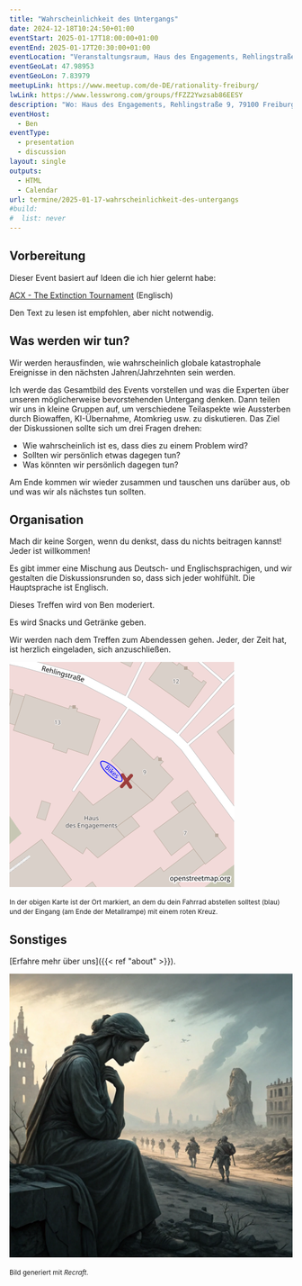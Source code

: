 ```yaml
---
title: "Wahrscheinlichkeit des Untergangs"
date: 2024-12-18T10:24:50+01:00
eventStart: 2025-01-17T18:00:00+01:00
eventEnd: 2025-01-17T20:30:00+01:00
eventLocation: "Veranstaltungsraum, Haus des Engagements, Rehlingstraße 9, 79100 Freiburg"
eventGeoLat: 47.98953
eventGeoLon: 7.83979
meetupLink: https://www.meetup.com/de-DE/rationality-freiburg/
lwLink: https://www.lesswrong.com/groups/fFZZ2Ywzsab86EESY
description: "Wo: Haus des Engagements, Rehlingstraße 9, 79100 Freiburg. Wann: Freitag, 17. Januar 2025 um 18:00 Uhr MEZ."
eventHost:
  - Ben
eventType:
  - presentation
  - discussion
layout: single
outputs:
  - HTML
  - Calendar
url: termine/2025-01-17-wahrscheinlichkeit-des-untergangs
#build:
#  list: never
---
```



## Vorbereitung

Dieser Event basiert auf Ideen die ich hier gelernt habe:

[ACX - The Extinction Tournament](https://www.astralcodexten.com/p/the-extinction-tournament) (Englisch)

Den Text zu lesen ist empfohlen, aber nicht notwendig.

## Was werden wir tun?

Wir werden herausfinden, wie wahrscheinlich globale katastrophale Ereignisse in den nächsten Jahren/Jahrzehnten sein werden.

Ich werde das Gesamtbild des Events vorstellen und was die Experten über unseren möglicherweise bevorstehenden Untergang denken.
Dann teilen wir uns in kleine Gruppen auf, um verschiedene Teilaspekte wie Aussterben durch Biowaffen, KI-Übernahme, Atomkrieg usw. zu diskutieren.
Das Ziel der Diskussionen sollte sich um drei Fragen drehen:

 - Wie wahrscheinlich ist es, dass dies zu einem Problem wird?
 - Sollten wir persönlich etwas dagegen tun?
 - Was könnten wir persönlich dagegen tun?

Am Ende kommen wir wieder zusammen und tauschen uns darüber aus, ob und was wir als nächstes tun sollten.

## Organisation

Mach dir keine Sorgen, wenn du denkst, dass du nichts beitragen kannst! Jeder ist willkommen!

Es gibt immer eine Mischung aus Deutsch- und Englischsprachigen, und wir gestalten die Diskussionsrunden so, dass sich jeder wohlfühlt. Die Hauptsprache ist Englisch.

Dieses Treffen wird von Ben moderiert.

Es wird Snacks und Getränke geben.

Wir werden nach dem Treffen zum Abendessen gehen. Jeder, der Zeit hat, ist herzlich eingeladen, sich anzuschließen.

![Ort (Veranstaltungsraum, Haus des Engagements)](/images/hde-new-building-2.png)

<small>In der obigen Karte ist der Ort markiert, an dem du dein Fahrrad abstellen solltest (blau) und der Eingang (am Ende der Metallrampe) mit einem roten Kreuz.</small>


## Sonstiges

[Erfahre mehr über uns]({{< ref "about" >}}).

![Untergangsgedanken](cover.webp "Untergangsgedanken")

<small>Bild generiert mit _Recraft_.</small>
